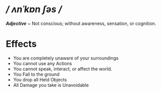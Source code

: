 # */ ʌnˈkɒn ʃəs /*
***Adjective*** ~ Not conscious; without awareness, sensation, or cognition.
# Effects
- You are completely unaware of your surroundings
- You cannot use any Actions
- You cannot speak, interact, or affect the world.
- You Fall to the ground
- You drop all Held Objects
- All Damage you take is Unavoidable